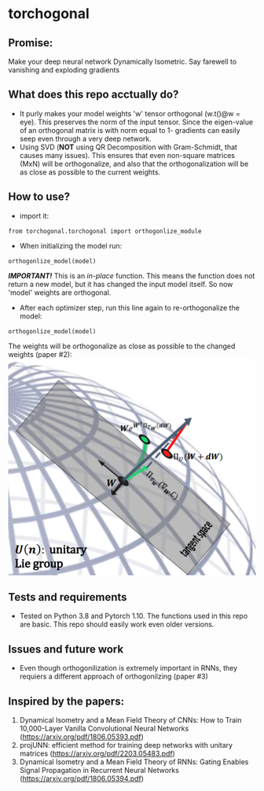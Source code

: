 # torchogonal
## Promise: 
Make your deep neural network Dynamically Isometric. Say farewell to vanishing and exploding gradients 

## What does this repo acctually do? 
- It purly makes your model weights 'w' tensor orthogonal (w.t()@w = eye).
This preserves the norm of the input tensor. Since the eigen-value of an orthogonal matrix is with norm equal to 1- gradients can easily seep even through a very deep network.
- Using SVD (**NOT** using QR Decomposition with Gram-Schmidt, that causes many issues).
This ensures that even non-square matrices (MxN) will be orthogonalize, and also that the orthogonalization will be as close as possible to the current weights.

## How to use?
- import it:
```
from torchogonal.torchogonal import orthogonlize_module
```

- When initializing the model run:
```
orthogonlize_model(model)
```
***IMPORTANT!*** This is an *in-place* function. This means the function does not return a new model, but it has changed the input model itself. So now 'model' weights are orthogonal.
- After each optimizer step, run this line again to re-orthogonalize the model:
```
orthogonlize_model(model)
```
The weights will be orthogonalize as close as possible to the changed weights (paper #2):
![picture alt](https://raw.githubusercontent.com/omrijsharon/torchogonal/main/uni.png "ProjUNN")

## Tests and requirements
- Tested on Python 3.8 and Pytorch 1.10.
The functions used in this repo are basic. This repo should easily work even older versions.

## Issues and future work
* Even though orthogonilization is extremely important in RNNs, they requiers a different approach of orthogonilzing (paper #3)


## Inspired by the papers:
1. Dynamical Isometry and a Mean Field Theory of CNNs: How to Train 10,000-Layer Vanilla Convolutional Neural Networks (https://arxiv.org/pdf/1806.05393.pdf)
2. projUNN: efficient method for training deep networks with unitary matrices (https://arxiv.org/pdf/2203.05483.pdf)
3. Dynamical Isometry and a Mean Field Theory of RNNs: Gating Enables Signal Propagation in Recurrent Neural Networks (https://arxiv.org/pdf/1806.05394.pdf)

